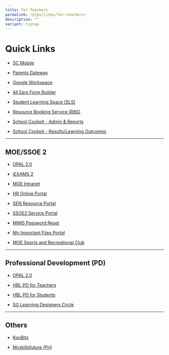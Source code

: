 ```yaml
---
title: For Teachers
permalink: /ptps/links/for-teachers/
description: ""
variant: tiptap
---
```

<h1>Quick Links</h1>
<ul>
<li>
<p><a href="https://scmobile.moe.edu.sg/" rel="noopener noreferrer nofollow" target="_blank">SC Mobile</a>
</p>
</li>
<li>
<p><a href="https://pg.moe.edu.sg/" rel="noopener noreferrer nofollow" target="_blank">Parents Gateway</a>
</p>
</li>
<li>
<p><a href="https://workspace.google.com/dashboard" rel="noopener noreferrer nofollow" target="_blank">Google Workspace</a>
</p>
</li>
<li>
<p><a href="https://forms.moe.edu.sg/" rel="noopener noreferrer nofollow" target="_blank">All Ears Form Builder</a>
</p>
</li>
<li>
<p><a href="https://vle.learning.moe.edu.sg/login" rel="noopener noreferrer nofollow" target="_blank">Student Learning Space (SLS)</a>
</p>
</li>
<li>
<p><a href="https://rbs.avero-tech.com/" rel="noopener noreferrer nofollow" target="_blank">Resource Booking Service (RBS)</a>
</p>
</li>
<li>
<p><a href="https://schoolcockpit.moe.gov.sg/" rel="noopener noreferrer nofollow" target="_blank">School Cockpit - Admin &amp; Reports</a>
</p>
</li>
<li>
<p><a href="https://schoolcockpit.moe.gov.sg/academic" rel="noopener noreferrer nofollow" target="_blank">School Cockpit - Results/Learning Outcomes</a>
</p>
</li>
</ul>
<hr>
<h2>MOE/SSOE 2</h2>
<ul>
<li>
<p><a href="https://idm.opal2.moe.edu.sg/account/login?returnUrl=%2F" rel="noopener noreferrer nofollow" target="_blank">OPAL 2.0</a>
</p>
</li>
<li>
<p><a href="https://iexams.seab.gov.sg/" rel="noopener noreferrer nofollow" target="_blank">iEXAMS 2</a>
</p>
</li>
<li>
<p><a href="https://intranet.moe.gov.sg/" rel="noopener noreferrer nofollow" target="_blank">MOE Intranet</a>
</p>
</li>
<li>
<p><a href="https://intranet.moe.gov.sg/hronline/Pages/Home.aspx" rel="noopener noreferrer nofollow" target="_blank">HR Online Portal</a>
</p>
</li>
<li>
<p><a href="https://intranet.moe.gov.sg/send/Pages/SEN_Resource_Portal.aspx" rel="noopener noreferrer nofollow" target="_blank">SEN Resource Portal</a>
</p>
</li>
<li>
<p><a href="https://ssoe2.moe.edu.sg/" rel="noopener noreferrer nofollow" target="_blank">SSOE2 Service Portal</a>
</p>
</li>
<li>
<p><a href="https://idp.mims.moe.gov.sg/nidp/saml2/sso" rel="noopener noreferrer nofollow" target="_blank">MIMS Password Reset</a>
</p>
</li>
<li>
<p><a href="https://scloud.ssoe.moe.edu.sg/userportal/#/login" rel="noopener noreferrer nofollow" target="_blank">My Important Files Portal</a>
</p>
</li>
<li>
<p><a href="https://www.mesrc.net/" rel="noopener noreferrer nofollow" target="_blank">MOE Sports and Recreational Club</a>
</p>
</li>
</ul>
<hr>
<h2>Professional Development (PD)</h2>
<ul data-tight="true" class="tight">
<li>
<p><a href="https://idm.opal2.moe.edu.sg/account/login?returnUrl=%2F" rel="noopener noreferrer nofollow" target="_blank">OPAL 2.0</a>
</p>
</li>
<li>
<p><a href="https://go.gov.sg/ptpsjunehbljittrainingsls" rel="noopener noreferrer nofollow" target="_blank">HBL PD for Teachers</a>
</p>
</li>
<li>
<p><a href="https://go.gov.sg/junehbljittrainingforstudents" rel="noopener noreferrer nofollow" target="_blank">HBL PD for Students</a>
</p>
</li>
<li>
<p><a href="https://www.facebook.com/groups/sglearningdesigners" rel="noopener noreferrer nofollow" target="_blank">SG Learning Designers Circle</a>
</p>
</li>
</ul>
<hr>
<h2>Others</h2>
<ul data-tight="true" class="tight">
<li>
<p><a href="https://member.koobits.com/" rel="noopener noreferrer nofollow" target="_blank">KooBits</a>
</p>
</li>
<li>
<p><a href="https://www.myskillsfuture.gov.sg/content/student/en/primary.html" rel="noopener noreferrer nofollow" target="_blank">Myskillsfuture (Pri)</a>
</p>
</li>
</ul>
<p></p>